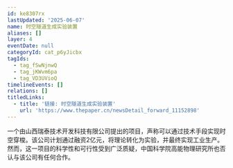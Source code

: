 ```yaml
---
id: ke8307rx
lastUpdated: '2025-06-07'
name: 时空隧道生成实验装置
aliases: []
layer: 4
eventDate: null
categoryId: cat_p6yJicbx
tagIds:
  - tag_fSwNjnwQ
  - tag_jKWvm6pa
  - tag_VD3UVioQ
timelineEvents: []
relations: []
titledLinks:
  - title: '链接: 时空隧道生成实验装置'
    url: 'https://www.thepaper.cn/newsDetail_forward_11152898'
---
```

一个由山西瑞泰技术开发科技有限公司提出的项目，声称可以通过技术手段实现时空穿梭。该公司计划通过融资2亿元，将理论转化为实验，并最终实现工业生产。然而，这一项目的科学性和可行性受到广泛质疑，中国科学院高能物理研究所也否认与该公司有任何合作。
